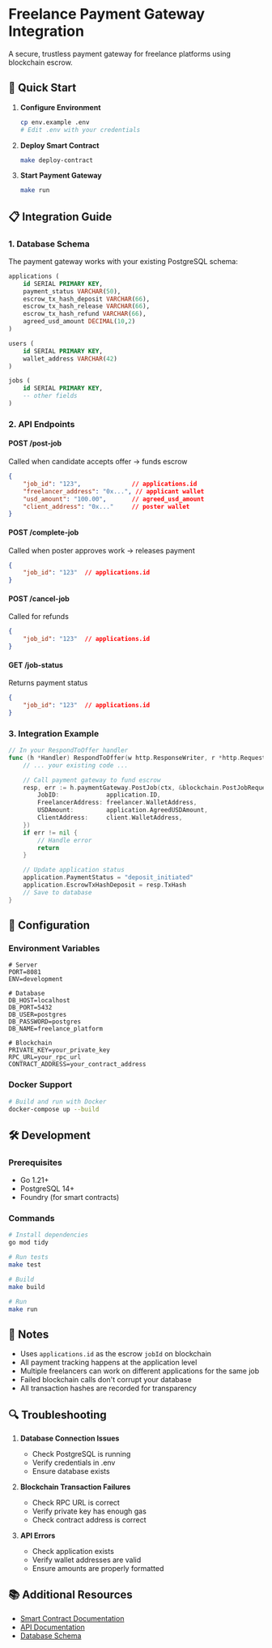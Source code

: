 # Freelance Payment Gateway Integration

A secure, trustless payment gateway for freelance platforms using blockchain escrow.

## 🚀 Quick Start

1. **Configure Environment**
   ```bash
   cp env.example .env
   # Edit .env with your credentials
   ```

2. **Deploy Smart Contract**
   ```bash
   make deploy-contract
   ```

3. **Start Payment Gateway**
   ```bash
   make run
   ```

## 📋 Integration Guide

### 1. Database Schema

The payment gateway works with your existing PostgreSQL schema:

```sql
applications (
    id SERIAL PRIMARY KEY,
    payment_status VARCHAR(50),
    escrow_tx_hash_deposit VARCHAR(66),
    escrow_tx_hash_release VARCHAR(66),
    escrow_tx_hash_refund VARCHAR(66),
    agreed_usd_amount DECIMAL(10,2)
)

users (
    id SERIAL PRIMARY KEY,
    wallet_address VARCHAR(42)
)

jobs (
    id SERIAL PRIMARY KEY,
    -- other fields
)
```

### 2. API Endpoints

#### POST /post-job
Called when candidate accepts offer → funds escrow
```json
{
    "job_id": "123",              // applications.id
    "freelancer_address": "0x...", // applicant wallet
    "usd_amount": "100.00",       // agreed_usd_amount
    "client_address": "0x..."     // poster wallet
}
```

#### POST /complete-job
Called when poster approves work → releases payment
```json
{
    "job_id": "123"  // applications.id
}
```

#### POST /cancel-job
Called for refunds
```json
{
    "job_id": "123"  // applications.id
}
```

#### GET /job-status
Returns payment status
```json
{
    "job_id": "123"  // applications.id
}
```

### 3. Integration Example

```go
// In your RespondToOffer handler
func (h *Handler) RespondToOffer(w http.ResponseWriter, r *http.Request) {
    // ... your existing code ...

    // Call payment gateway to fund escrow
    resp, err := h.paymentGateway.PostJob(ctx, &blockchain.PostJobRequest{
        JobID:             application.ID,
        FreelancerAddress: freelancer.WalletAddress,
        USDAmount:         application.AgreedUSDAmount,
        ClientAddress:     client.WalletAddress,
    })
    if err != nil {
        // Handle error
        return
    }

    // Update application status
    application.PaymentStatus = "deposit_initiated"
    application.EscrowTxHashDeposit = resp.TxHash
    // Save to database
}
```

## 🔧 Configuration

### Environment Variables
```env
# Server
PORT=8081
ENV=development

# Database
DB_HOST=localhost
DB_PORT=5432
DB_USER=postgres
DB_PASSWORD=postgres
DB_NAME=freelance_platform

# Blockchain
PRIVATE_KEY=your_private_key
RPC_URL=your_rpc_url
CONTRACT_ADDRESS=your_contract_address
```

### Docker Support
```bash
# Build and run with Docker
docker-compose up --build
```

## 🛠 Development

### Prerequisites
- Go 1.21+
- PostgreSQL 14+
- Foundry (for smart contracts)

### Commands
```bash
# Install dependencies
go mod tidy

# Run tests
make test

# Build
make build

# Run
make run
```

## 📝 Notes

- Uses `applications.id` as the escrow `jobId` on blockchain
- All payment tracking happens at the application level
- Multiple freelancers can work on different applications for the same job
- Failed blockchain calls don't corrupt your database
- All transaction hashes are recorded for transparency

## 🔍 Troubleshooting

1. **Database Connection Issues**
   - Check PostgreSQL is running
   - Verify credentials in .env
   - Ensure database exists

2. **Blockchain Transaction Failures**
   - Check RPC URL is correct
   - Verify private key has enough gas
   - Check contract address is correct

3. **API Errors**
   - Check application exists
   - Verify wallet addresses are valid
   - Ensure amounts are properly formatted

## 📚 Additional Resources

- [Smart Contract Documentation](./contracts/README.md)
- [API Documentation](./pkg/blockchain/README.md)
- [Database Schema](./pkg/database/README.md) 